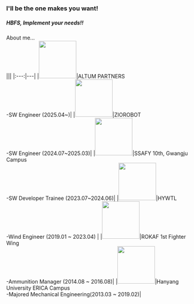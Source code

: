 ### I'll be the one makes you want!  
##### HBFS, Implement your needs!!  
  
About me...  
|||
|:---:|---|
|<img src="http://www.altumpartners.co.kr/images/ci/img-ci.png" height="auto" width="100">|ALTUM PARTNERS </br>-SW Engineer (2025.04~)|
|<img src="https://www.ziorobot.com/images/logo_zio_robot.png" height="auto" width="100">|ZIOROBOT </br>-SW Engineer (2024.07~2025.03)|
|<img src="https://img.kr.news.samsung.com/kr/wp-content/uploads/2021/01/%E2%98%85ssafy_logo.jpg" height="autopx" width="100px">|SSAFY 10th, Gwangju Campus</br>-SW Developer Trainee (2023.07~2024.06)|
|<img src="https://res.cloudinary.com/linkareer/image/fetch/f_auto,q_50/https://api.linkareer.com/attachments/233699" height="autopx" width="100px">|HYWTL</br>-Wind Engineer (2019.01 ~ 2023.04)  |
|<img src="https://i.namu.wiki/i/ekJibq-HbY06ZzykP8ISCaOBS6_0hEnJaKvQPj1eub_T8ybth32ajCvFHZxKApdejtXmtGUjKNGQaLTVvmVxNvFimCoxsXioz0AfH1IWI9a-8Fo85ldQGY1jtc-KX22fYzsQwvVk-z0i9dVmRTV6i5IvsPByUyyU4vFB6q06ofI.webp" height="auto" width="100px">|ROKAF 1st Fighter Wing</br> -Ammunition Manager (2014.08 ~ 2016.08)|
|<img src="https://www.hanyang.ac.kr/html-repositories/images/custom/introduction/img_hy0104_02_0205.png" height="auto" width="100px">|Hanyang University ERICA Campus</br> -Majored Mechanical Engineering(2013.03 ~ 2019.02)|

<!--
</br><img src="https://img.kr.news.samsung.com/kr/wp-content/uploads/2021/01/%E2%98%85ssafy_logo.jpg" height="100px" width="177px">  
SSAFY 10th, Gwamgju Campus  
-SW Developer Trainee (2023.7~)  
</br>  

</br><img src="https://res.cloudinary.com/linkareer/image/fetch/f_auto,q_50/https://api.linkareer.com/attachments/233699" height="100px" width="157px">  
HYWTL  
-Wind Engineer (2019.1 ~ 2023.4)  
</br>  

</br><img src="https://i.namu.wiki/i/J29SgA0seR-GkyroX_p7T6MGUc7yYFF87eXLCE5L1QUnrVdDdCMIwtZ0PuYWvU9z956w2DDYwkPsFLH0UAGV8DZCMfF0_ammAyIMgE0Hesn0x2gL-3azJDez1vUJ0Q8wMzXfBCAy1C7G-OOafHDLQQ.webp" height="100px" width="100px"> 
 
ROKAF 1st Fighter Wing  
-Annunition Manager (2014.8 ~ 2016.8)
</br>  

</br><img src="https://www.hanyang.ac.kr/html-repositories/images/custom/introduction/img_hy0104_02_0102.png" height="100px" width="100px">  
Hanyang University ERICA Campus  
-Majored Mechanical Engineering(2013.3 ~ 2019.2)
</br>  
-->
